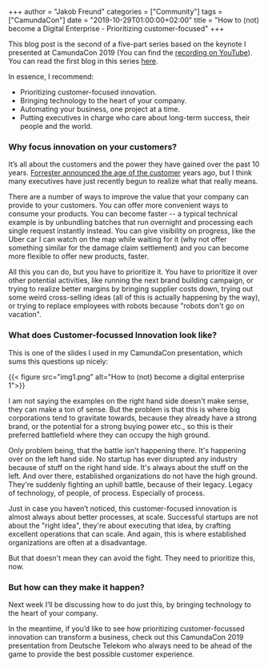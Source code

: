 +++
author = "Jakob Freund"
categories = ["Community"]
tags = ["CamundaCon"]
date = "2019-10-29T01:00:00+02:00"
title = "How to (not) become a Digital Enterprise - Prioritizing customer-focused"
+++

This blog post is the second of a five-part series based on the keynote I presented at CamundaCon 2019 (You can find the [recording on YouTube](https://www.youtube.com/watch?v=zfN2-TlzlZs&list=PLJG25HlmvsOWvVjF44qr5-xXG--cCuXnn)). You can read the first blog in this series [here](https://blog.camunda.com/post/2019/10/how-to-not-become-a-digital-enterprise/).

In essence, I recommend:

- Prioritizing customer-focused innovation.
- Bringing technology to the heart of your company.
- Automating your business, one project at a time.
- Putting executives in charge who care about long-term success, their people and the world.

<!--more-->

### Why focus innovation on your customers?

It’s all about the customers and the power they have gained over the past 10 years. [Forrester announced the age of the customer](https://www.slideshare.net/SoftwareAG/iw14-session-mike-gualtieri-forrester-research) years ago, but I think many executives have just recently begun to realize what that really means.

There are a number of ways to improve the value that your company can provide to your customers. You can offer more convenient ways to consume your products. You can become faster -- a typical technical example is by unbundling batches that run overnight and processing each single request instantly instead. You can give visibility on progress, like the Uber car I can watch on the map while waiting for it (why not offer something similar for the damage claim settlement) and you can become more flexible to offer new products, faster.

All this you can do, but you have to prioritize it. You have to prioritize it over other potential activities, like running the next brand building campaign, or trying to realize better margins by bringing supplier costs down, trying out some weird cross-selling ideas (all of this is actually happening by the way), or trying to replace employees with robots because "robots don't go on vacation".

### What does Customer-focussed Innovation look like?

This is one of the slides I used in my CamundaCon presentation, which sums this questions up nicely:

{{< figure src="img1.png" alt="How to (not) become a digital enterprise 1">}}

I am not saying the examples on the right hand side doesn't make sense, they can make a ton of sense. But the problem is that this is where big corporations tend to gravitate towards, because they already have a strong brand, or the potential for a strong buying power etc., so this is their preferred battlefield where they can occupy the high ground.

Only problem being, that the battle isn't happening there. It's happening over on the left hand side. No startup has ever disrupted any industry because of stuff on the right hand side. It's always about the stuff on the left. And over there, established organizations do not have the high ground. They're suddenly fighting an uphill battle, because of their legacy. Legacy of technology, of people, of process. Especially of process.

Just in case you haven’t noticed, this customer-focused innovation is almost always about better processes, at scale. Successful startups are not about the "right idea", they're about executing that idea, by crafting excellent operations that can scale. And again, this is where established organizations are often at a disadvantage.

But that doesn't mean they can avoid the fight. They need to prioritize this, now.

### But how can they make it happen?

Next week I’ll be discussing how to do just this, by bringing technology to the heart of your company.

In the meantime, if you’d like to see how prioritizing customer-focussed innovation can transform a business, check out this CamundaCon 2019 presentation from Deutsche Telekom who always need to be ahead of the game to provide the best possible customer experience.
